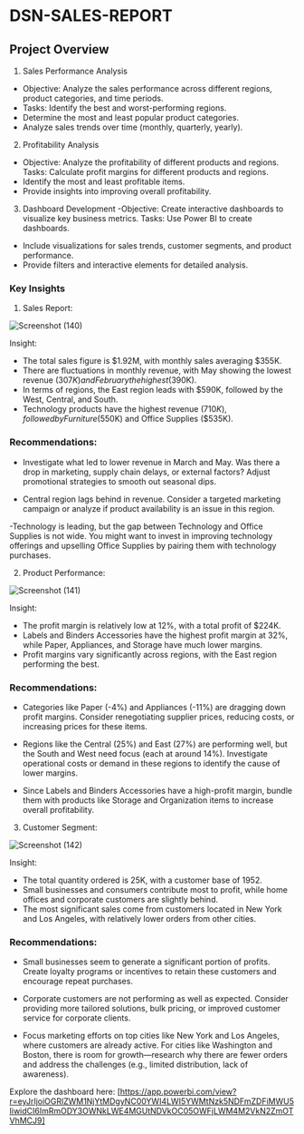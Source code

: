 # DSN-SALES-REPORT

## Project Overview 

1. Sales Performance Analysis

- Objective: Analyze the sales performance across different regions, product categories, and time periods.
- Tasks: Identify the best and worst-performing regions.
- Determine the most and least popular product categories.
- Analyze sales trends over time (monthly, quarterly, yearly).

2. Profitability Analysis
- Objective: Analyze the profitability of different products and regions.
Tasks: Calculate profit margins for different products and regions.
- Identify the most and least profitable items.
- Provide insights into improving overall profitability.

3. Dashboard Development
-Objective: Create interactive dashboards to visualize key business metrics.
Tasks: Use Power BI to create dashboards.
- Include visualizations for sales trends, customer segments, and product performance.
- Provide filters and interactive elements for detailed analysis.

### Key Insights 

1) Sales Report:

   
![Screenshot (140)](https://github.com/user-attachments/assets/8483f70e-e2e4-499b-be25-31b64ec08519)

Insight:

- The total sales figure is $1.92M, with monthly sales averaging $355K.
- There are fluctuations in monthly revenue, with May showing the lowest revenue ($307K) and February the highest ($390K).
- In terms of regions, the East region leads with $590K, followed by the West, Central, and South.
- Technology products have the highest revenue ($710K), followed by Furniture ($550K) and Office Supplies ($535K).
   
### Recommendations:

- Investigate what led to lower revenue in March and May. Was there a drop in marketing, supply chain delays, or external factors? Adjust promotional strategies to smooth out seasonal dips.

- Central region lags behind in revenue. Consider a targeted marketing campaign or analyze if product availability is an issue in this region.

-Technology is leading, but the gap between Technology and Office Supplies is not wide. You might want to invest in improving technology offerings and upselling Office Supplies by pairing them with technology purchases.

2) Product Performance:

   
![Screenshot (141)](https://github.com/user-attachments/assets/2f26e04c-9fef-4491-9111-a206efae8111)

Insight:

- The profit margin is relatively low at 12%, with a total profit of $224K.
- Labels and Binders Accessories have the highest profit margin at 32%, while Paper, Appliances, and Storage have much lower margins.
- Profit margins vary significantly across regions, with the East region performing the best.
   
### Recommendations:

- Categories like Paper (-4%) and Appliances (-11%) are dragging down profit margins. Consider renegotiating supplier prices, reducing costs, or increasing prices for these items.

- Regions like the Central (25%) and East (27%) are performing well, but the South and West need focus (each at around 14%). Investigate operational costs or demand in these regions to identify the cause of lower margins.

- Since Labels and Binders Accessories have a high-profit margin, bundle them with products like Storage and Organization items to increase overall profitability.

3) Customer Segment:

![Screenshot (142)](https://github.com/user-attachments/assets/ab4f6c7c-b0d1-4918-b15a-96a61a19a4b8)


Insight:

- The total quantity ordered is 25K, with a customer base of 1952.
- Small businesses and consumers contribute most to profit, while home offices and corporate customers are slightly behind.
- The most significant sales come from customers located in New York and Los Angeles, with relatively lower orders from other cities.
   
### Recommendations:

- Small businesses seem to generate a significant portion of profits. Create loyalty programs or incentives to retain these customers and encourage repeat purchases.

- Corporate customers are not performing as well as expected. Consider providing more tailored solutions, bulk pricing, or improved customer service for corporate clients.

- Focus marketing efforts on top cities like New York and Los Angeles, where customers are already active. For cities like Washington and Boston, there is room for growth—research why there are fewer orders and address the challenges (e.g., limited distribution, lack of awareness).

Explore the dashboard here: [https://app.powerbi.com/view?r=eyJrIjoiOGRlZWM1NjYtMDgyNC00YWI4LWI5YWMtNzk5NDFmZDFiMWU5IiwidCI6ImRmODY3OWNkLWE4MGUtNDVkOC05OWFjLWM4M2VkN2ZmOTVhMCJ9]



